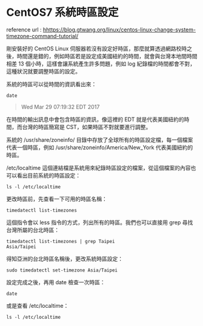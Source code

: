 # CentOS7 系統時區設定

reference url : [hhttps://blog.gtwang.org/linux/centos-linux-change-system-timezone-command-tutorial/](https://blog.gtwang.org/linux/centos-linux-change-system-timezone-command-tutorial/)

剛安裝好的 CentOS Linux 伺服器若沒有設定好時區，那麼就算透過網路校時之後，時間還是錯的，例如時區若是設定成美國紐約的時間，就會與台灣本地間時間相差 13 個小時，這樣會讓系統產生許多問題，例如 log 紀錄檔的時間都會不對，這種狀況就要調整時區的設定。

系統的時區可以從時間的資訊看出來：

`date`

> Wed Mar 29 07:19:32 EDT 2017

在時間的輸出訊息中會包含時區的資訊，像這裡的 EDT 就是代表美國紐約的時間，而台灣的時區簡寫是 CST，如果時區不對就要進行調整。

系統的 /usr/share/zoneinfo/ 目錄中存放了全球所有的時區設定檔，每一個檔案代表一個時區，例如 /usr/share/zoneinfo/America/New_York 代表美國紐約的時區。

/etc/localtime 這個連結檔是系統用來紀錄時區設定的檔案，從這個檔案的內容也可以看出目前系統的時區設定：

`ls -l /etc/localtime`

更改時區前，先查看一下可用的時區名稱：

`timedatectl list-timezones`

這個指令會以 less 指令的方式，列出所有的時區。我們也可以直接用 grep 尋找台灣所屬的台北時區：

```
timedatectl list-timezones | grep Taipei
Asia/Taipei
```

得知亞洲的台北時區名稱後，更改系統時區設定：

`sudo timedatectl set-timezone Asia/Taipei`

設定完成之後，再用 date 檢查一次時區：

`date`

或是查看 /etc/localtime：

`ls -l /etc/localtime`